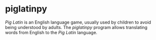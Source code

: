 # piglatinpy
_Pig Latin_ is an English language game, usually used by children to avoid being understood by adults. The _piglatinpy_ program allows translating words from English to the _Pig Latin_ language.
